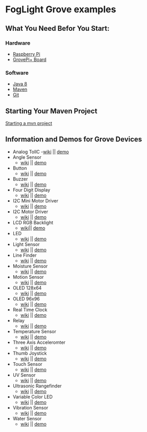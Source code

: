 # FogLight Grove examples

## What You Need Befor You Start:
### Hardware
- [Raspberry Pi](https://www.raspberrypi.org/)
- [GrovePi+ Board](https://www.dexterindustries.com/shop/grovepi-board/)
### Software
- [Java 8](https://docs.oracle.com/javase/8/docs/technotes/guides/install/install_overview.html)
- [Maven](https://maven.apache.org/install.html)
- [Git](https://git-scm.com/)
## Starting Your Maven Project
[Starting a mvn project](https://github.com/oci-pronghorn/FogLighter/blob/master/README.md)
## Information and Demos for Grove Devices
- Analog TollC
  -[wiki]() || [demo]()
- Angle Sensor
  -   [wiki](http://wiki.seeed.cc/Grove-Rotary_Angle_Sensor/) || [demo](https://github.com/oci-pronghorn/FogLight-Grove/blob/master/AngleSensor/AngleSensor.md)
- Button
  - [wiki](http://wiki.seeed.cc/Grove-Button/) || [demo](https://github.com/oci-pronghorn/FogLight-Grove/blob/master/Button/Button.md)
- Buzzer
  - [wiki](http://wiki.seeed.cc/Grove-Buzzer/) || [demo](https://github.com/oci-pronghorn/FogLight-Grove/blob/master/Buzzer/Buzzer.md)
- Four Digit Display
  - [wiki](http://wiki.seeed.cc/Grove-4-Digit_Display/) || [demo]()
- I2C Mini Motor Driver
  - [wiki](http://wiki.seeed.cc/Grove-Mini_I2C_Motor_Driver_v1.0/) || [demo]()
- I2C Motor Driver
  - [wiki](http://wiki.seeed.cc/Grove-I2C_Motor_Driver_V1.3/) || [demo]()
- LCD RGB Backlight
  - [wiki](http://wiki.seeed.cc/Grove-LCD_RGB_Backlight/)|| [demo]()
- LED
  - [wiki](http://wiki.seeed.cc/Grove-LED_Socket_Kit/) || [demo]()
- Light Sensor
  - [wiki](http://wiki.seeed.cc/Grove-Light_Sensor/) || [demo](https://github.com/oci-pronghorn/FogLight-Grove/blob/master/LightSensor/LightSensor.md)
- Line Finder
  - [wiki](http://wiki.seeed.cc/Grove-Line_Finder/) || [demo](https://github.com/oci-pronghorn/FogLight-Grove/blob/master/LineFinder/LineFinder.md)
- Moisture Sensor
  - [wiki](http://wiki.seeed.cc/Grove-Moisture_Sensor/) || [demo](https://github.com/oci-pronghorn/FogLight-Grove/blob/master/MoistureSensor/MoistureSensor.md)
- Motion Sensor
  - [wiki](http://wiki.seeed.cc/Grove-Motion_Sensor/) || [demo](https://github.com/oci-pronghorn/FogLight-Grove/blob/master/MotionSensor/MotionSensor.md)
- OLED 128x64
  - [wiki](http://wiki.seeed.cc/Grove-OLED_Display_0.96inch/) || [demo]()
- OLED 96x96
  - [wiki](http://wiki.seeed.cc/Grove-OLED_Display_1.12inch/) || [demo]()
- Real Time Clock
  - [wiki](http://wiki.seeed.cc/Grove-RTC/) || [demo]()
- Relay
  - [wiki](http://wiki.seeed.cc/Grove-Relay/) || [demo](https://github.com/oci-pronghorn/FogLight-Grove/blob/master/Relay/Relay.md)
- Temperature Sensor
  - [wiki](http://wiki.seeed.cc/Grove-Temperature_Sensor/) || [demo]()
- Three Axis Acceleromter
  - [wiki](http://wiki.seeed.cc/Grove-3-Axis_Digital_Accelerometer-1.5g/) || [demo]()
- Thumb Joystick
  - [wiki](http://wiki.seeed.cc/Grove-Thumb_Joystick/) || [demo](https://github.com/oci-pronghorn/FogLight-Grove/blob/master/ThumbJoystick/readme.md)
- Touch Sensor
  - [wiki](http://wiki.seeed.cc/Grove-Touch_Sensor/) || [demo]()
- UV Sensor
  - [wiki](http://wiki.seeed.cc/Grove-UV_Sensor/) || [demo](https://github.com/oci-pronghorn/FogLight-Grove/blob/master/UVSensor/UVSensor.md)
- Ultrasonic Rangefinder
  - [wiki](http://wiki.seeed.cc/Grove-Ultrasonic_Ranger/) || [demo](https://github.com/oci-pronghorn/FogLight-Grove/blob/master/UltrasonicRangefinder/UltrasonicSensor.md)
- Variable Color LED
  - [wiki](http://wiki.seeed.cc/Grove-Variable_Color_LED/) || [demo](https://github.com/oci-pronghorn/FogLight-Grove/blob/master/VariableColorLED/VariableColorLED.md)
- Vibration Sensor
  - [wiki](http://wiki.seeed.cc/Grove-Piezo_Vibration_Sensor/) || [demo](https://github.com/oci-pronghorn/FogLight-Grove/blob/master/VibrationSensor/readme.md)
- Water Sensor
  - [wiki](http://wiki.seeed.cc/Grove-Water_Sensor/) || [demo](https://github.com/oci-pronghorn/FogLight-Grove/blob/master/WaterSensor/readme.md)
